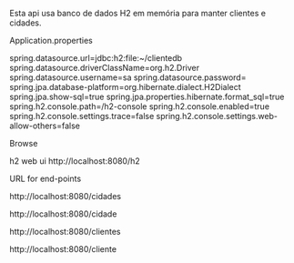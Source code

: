 Esta api usa banco de dados H2 em memória para manter clientes e cidades.

Application.properties

spring.datasource.url=jdbc:h2:file:~/clientedb
spring.datasource.driverClassName=org.h2.Driver
spring.datasource.username=sa
spring.datasource.password=
spring.jpa.database-platform=org.hibernate.dialect.H2Dialect
spring.jpa.show-sql=true
spring.jpa.properties.hibernate.format_sql=true
spring.h2.console.path=/h2-console
spring.h2.console.enabled=true
spring.h2.console.settings.trace=false
spring.h2.console.settings.web-allow-others=false

Browse

h2 web ui http://localhost:8080/h2

URL for end-points

http://localhost:8080/cidades

http://localhost:8080/cidade

http://localhost:8080/clientes

http://localhost:8080/cliente
